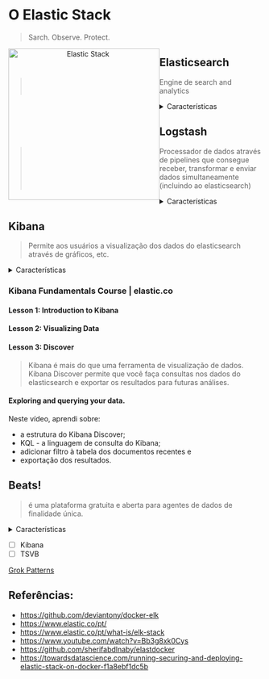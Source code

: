 # O Elastic Stack

> Sarch. Observe. Protect.

<p align="center">
  <img src="https://www.elastic.co/static-res/images/elk/elk-stack-elkb-diagram.svg"
       alt="Elastic Stack"
       style="float: left; align: center; width: 300px" />
</p>



## Elasticsearch
> Engine de search and analytics
<details>
    <summary>Características</summary>
  
> - Banco de dados Orientado a Documentos
> - Engine de Busca
> - Análise de dados
> - Rápido
> - Escalável e distribuído
> - API Rest

### Elastic Search Indices

  
##### Data Lakes vs Data Warehoses
  
| Data Lakes | Data Warehouses |
|--|--|
|  |  |

  
</details>

## Logstash
> Processador de dados através de pipelines que consegue receber, transformar e enviar dados simultaneamente (incluindo ao elasticsearch)

<details>
    <summary>Características</summary>
  
> - Teve início como manipulador de logs
> - Engine coletora de dados em tempo real
> - Trabalha com pipelines
> - Recebe dados de múltiplas fontes
> - Normaliza / Transforma dados
> - Envia dados para múltiplas fontes
> - Plugins

</details>


## Kibana
> Permite aos usuários a visualização dos dados do elasticsearch através de gráficos, etc.

<details>
    <summary>Características</summary>

> - Ferramenta de visualização e exploração de dados
> - Usado com: Logs, Análise de séries, Monitoramento de aplicações, e inteligência operacional
> - Integrado com Elasticsearch
> - Agregadores e filtragem de dados
> - Dashboards
> - Gráficos interativos
> - Mapas

</details>

### Kibana Fundamentals Course | elastic.co

#### Lesson 1: Introduction to Kibana

#### Lesson 2: Visualizing Data


#### Lesson 3: Discover

> Kibana é mais do que uma ferramenta de visualização de dados. Kibana Discover permite que você faça consultas nos dados do elasticsearch e exportar os resultados para futuras análises.

#### Exploring and querying your data.
Neste vídeo, aprendi sobre:
- a estrutura do Kibana Discover;
- KQL - a linguagem de consulta do Kibana;
- adicionar filtro à tabela dos documentos recentes e
- exportação dos resultados.

## Beats!
> é uma plataforma gratuita e aberta para agentes de dados de finalidade única.

<details>
    <summary>Características</summary>
  
> - "lightweight data shipper"
> - Agente coletor de dados
> - Integrado facilmente com Elasticsearch ou Logstash
> - Logs, Métricas, Network data, Audit Data, Uptime Monitoring
> - Você pode construir seu próprio Beat
</details>

- [ ] Kibana
- [ ] TSVB

[Grok Patterns](https://github.com/hpcugent/logstash-patterns/blob/master/files/grok-patterns)




## Referências:
- https://github.com/deviantony/docker-elk
- https://www.elastic.co/pt/
- https://www.elastic.co/pt/what-is/elk-stack
- https://www.youtube.com/watch?v=Bb3g8xk0Cys
- https://github.com/sherifabdlnaby/elastdocker
- https://towardsdatascience.com/running-securing-and-deploying-elastic-stack-on-docker-f1a8ebf1dc5b
